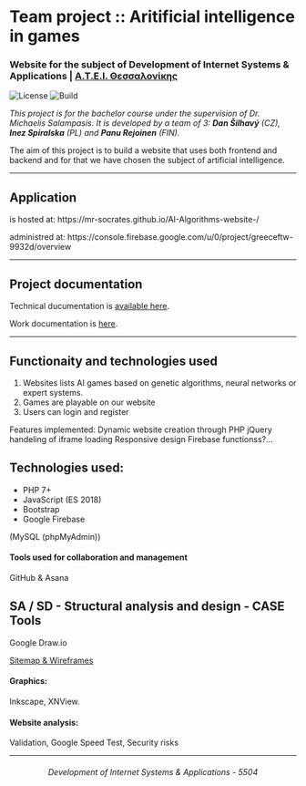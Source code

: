 <h1 id="AI-Algorithms-website">Team project :: Aritificial intelligence in games</h1>

<h3>Website for the subject of Development of Internet Systems & Applications | <a href="https://www.teithe.gr">Α.Τ.Ε.Ι. Θεσσαλονίκης</a></h3>

<p><img src="https://poser.pugx.org/pugx/badge-poser/license?format=flat" alt="License" />
  <img src="https://img.shields.io/scrutinizer/build/g/filp/whoops.svg" alt="Build" /></p>

<p><em>This project is for the bachelor course under the supervision of Dr. Michaelis Salampasis. It is developed by a team of 3: <strong>Dan Šilhavý</strong> (CZ), <strong>Inez Spiralska</strong> (PL) and <strong>Panu Rejoinen</strong> (FIN).</em> </p>

<p>The aim of this project is to build a website that uses both frontend and backend and for that we have chosen the subject of artificial intelligence.</p>

<hr />

<h2 id="applicationurl">Application</h2>

<p>is hosted at: https://mr-socrates.github.io/AI-Algorithms-website-/</p>
<p>administred at: https://console.firebase.google.com/u/0/project/greeceftw-9932d/overview </p>

<hr />

<h2 id="projectdocumentation">Project documentation</h2>

<p>Technical ducumentation is <a href="https://github.com/Mr-Socrates/AI-Algorithms-website-/wiki">available here</a>.</p>

<p>Work documentation is <a href="https://app.asana.com/0/880550799150518/board">here</a>.</p>

<hr/>

<h2 id="technologies">Functionaity and technologies used</h2>

1) Websites lists AI games based on genetic algorithms, neural networks or expert systems.
2) Games are playable on our website
3) Users can login and register

Features implemented:
Dynamic website creation through PHP
jQuery handeling of iframe loading
Responsive design
Firebase functionss?...

<h2 id="technologies">Technologies used:</h2>

<ul>
  <li>PHP 7+</li>
  <li>JavaScript (ES 2018)</li>
  <li>Bootstrap</li>
  <li>Google Firebase</li>
</ul>

(MySQL (phpMyAdmin))

<h4>Tools used for collaboration and management</h4>
<p>GitHub & Asana</p>

<h2 id="technologies">SA / SD - Structural analysis and design - CASE Tools</h2>
<p>Google Draw.io</p>
<a href="https://drive.google.com/drive/folders/1AskvlzZyw1It3XFNKYXUNZxpCpBsjj38?usp=sharing">Sitemap & Wireframes</a>

<h4>Graphics:</h4>
<p>Inkscape, XNView.</p>

<h4>Website analysis:</h4>
<p>Validation, Google Speed Test, Security risks</p>

<hr/>
<p align="center">
    <h6 align="center"> Development of Internet Systems & Applications - 5504</h6>
    <br>
</p>
